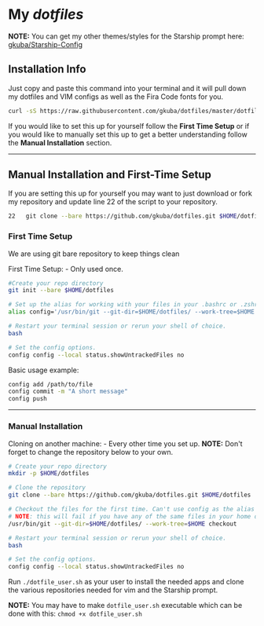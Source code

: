 # My ___dotfiles___

__NOTE:__ You can get my other themes/styles for the Starship prompt here: [gkuba/Starship-Config][gkuba/Starship-Config]

[gkuba/Starship-Config]: https://github.com/gkuba/Starship-Configs

## Installation Info

Just copy and paste this command into your terminal and it will pull down my dotfiles and VIM configs as well as the Fira Code fonts for you.

```bash
curl -sS https://raw.githubusercontent.com/gkuba/dotfiles/master/dotfile_user.sh | bash
```

If you would like to set this up for yourself follow the __First Time Setup__ or if you would like to manually set this up to get a better understanding follow the __Manual Installation__ section.

___

## Manual Installation and First-Time Setup

If you are setting this up for yourself you may want to just download or fork my repository and update line 22 of the script to your repository.

```bash
22   git clone --bare https://github.com/gkuba/dotfiles.git $HOME/dotfiles
```

### First Time Setup

We are using git bare repository to keep things clean

First Time Setup: - Only used once.

```bash
#Create your repo directory
git init --bare $HOME/dotfiles

# Set up the alias for working with your files in your .bashrc or .zshrc
alias config='/usr/bin/git --git-dir=$HOME/dotfiles/ --work-tree=$HOME'

# Restart your terminal session or rerun your shell of choice.
bash

# Set the config options.
config config --local status.showUntrackedFiles no
```

Basic usage example:

```bash
config add /path/to/file
config commit -m "A short message"
config push
```

___

### Manual Installation

Cloning on another machine: - Every other time you set up.
__NOTE:__ Don't forget to change the repository below to your own.

```bash
# Create your repo directory
mkdir -p $HOME/dotfiles

# Clone the repository
git clone --bare https://github.com/gkuba/dotfiles.git $HOME/dotfiles

# Checkout the files for the first time. Can't use config as the alias isn't currently set. 
# NOTE: this will fail if you have any of the same files in your home dir such as a .bashrc.
/usr/bin/git --git-dir=$HOME/dotfiles/ --work-tree=$HOME checkout

# Restart your terminal session or rerun your shell of choice.
bash

# Set the config options.
config config --local status.showUntrackedFiles no

```

Run ```./dotfile_user.sh``` as your user to install the needed apps and clone the various repositories needed for vim and the Starship prompt.

__NOTE:__ You may have to make ```dotfile_user.sh``` executable which can be done with this:
```chmod +x dotfile_user.sh```
